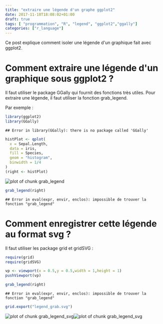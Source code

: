 ```yaml
---
title: "extraire une légende d'un graphe ggplot2"
date: 2017-11-10T18:08:02+01:00
draft: true
tags: [ "programmation", "R", "legend", "ggplot2","ggally"]
categories: ["r_language"]
---
```


Ce post explique comment isoler une légende d'un graphique fait avec ggplot2.
<!--more-->

# Comment extraire une légende d'un graphique sous ggplot2 ?

Il faut utiliser le package GGally qui fournit des fonctions très utiles. Pour extraire une légende, il faut utiliser la fonction grab_legend. 

Par exemple :


```r
library(ggplot2)
library(GGally)
```

```
## Error in library(GGally): there is no package called 'GGally'
```

```r
histPlot <- qplot(
  x = Sepal.Length,
  data = iris,
  fill = Species,
  geom = "histogram",
  binwidth = 1/4
)
(right <- histPlot)
```

![plot of chunk grab_legend](figure/grab_legend-1.png)

```r
grab_legend(right)
```

```
## Error in eval(expr, envir, enclos): impossible de trouver la fonction "grab_legend"
```

# Comment enregistrer cette légende au format svg ?

Il faut utiliser les package grid et gridSVG :


```r
require(grid)
require(gridSVG)

vp <- viewport(x = 0.5,y = 0.5,width = 1,height = 1)
pushViewport(vp)

grab_legend(right)
```

```
## Error in eval(expr, envir, enclos): impossible de trouver la fonction "grab_legend"
```

```r
grid.export("legend_grab.svg")
```

![plot of chunk grab_legend_svg](figure/grab_legend_svg-1.png)![plot of chunk grab_legend_svg](figure/grab_legend_svg-2.png)

